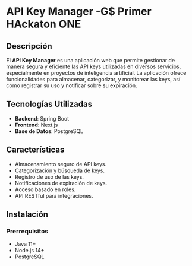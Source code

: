# API Key Manager -G$ Primer HAckaton ONE

## Descripción

El **API Key Manager** es una aplicación web que permite gestionar de manera segura y eficiente las API keys utilizadas en diversos servicios, especialmente en proyectos de inteligencia artificial. La aplicación ofrece funcionalidades para almacenar, categorizar, y monitorear las keys, así como registrar su uso y notificar sobre su expiración.

## Tecnologías Utilizadas

- **Backend**: Spring Boot
- **Frontend**: Next.js
- **Base de Datos**: PostgreSQL

## Características

- Almacenamiento seguro de API keys.
- Categorización y búsqueda de keys.
- Registro de uso de las keys.
- Notificaciones de expiración de keys.
- Acceso basado en roles.
- API RESTful para integraciones.

## Instalación

### Prerrequisitos

- Java 11+
- Node.js 14+
- PostgreSQL
